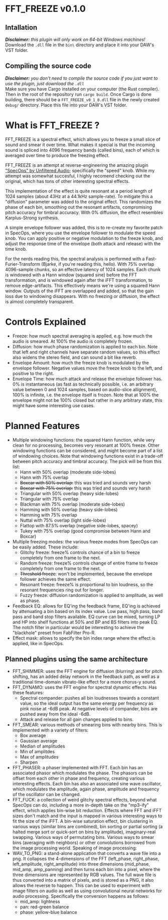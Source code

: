 # FFT_FREEZE v0.1.0

## Intallation
_**Disclaimer:** this plugin will only work on 64-bit Windows machines!_ \
Download the `.dll` file in the `bin\` directory and place it into your DAW's VST
folder.
## Compiling the source code
_**Disclaimer:** you don't need to compile the source code if you just want to use
the plugin, just download the `.dll`_ \
Make sure you have Cargo installed on your computer (the Rust compiler). Then in
the root of the repository run `cargo build`. Once Cargo is done building, there
should be a `FFT_FREEZE_v0_1_0.dll` file in the newly created `debug/` directory.
Place this file into your DAW's VST folder.

# What is FFT_FREEZE ?
FFT_FREEZE is a spectral effect, which allows you to freeze a small slice of
sound and smear it over time. What makes it special is that the incoming sound
is spliced into 4096 frequency bands (called bins), each of which is averaged over
time to produce the freezing effect.

FFT_FREEZE is an attempt at reverse-engineering the amazing plugin ["SpecOps" by
Unfiltered Audio](https://www.unfilteredaudio.com/products/specops); specifically 
the "speed" knob. While my attempt was somewhat succesful, I highly recomend checking 
out the original, which has tons of other interesting spectral effects.

This implementation of the effect is quite resonant at a period length of
1024 samples (about 43Hz at a 44.1kHz sample-rate). To mitigate this a "diffusion"
parameter was added to the original effect. This randomizes the phase of each bin,
smoothing out the resonant artifacts, compromising pitch accuracy for timbral
accuracy. With 0% diffusion, the effect resembles Karplus-Strong synthesis.

A simple envelope follower was added, this is to re-create my favorite patch in
SpecOps, where you use the envelope follower to modulate the speed knob. You can
apply positive or negative modulation to the freeze knob, and adjust the response
time of the envelope (both attack and release) with the time knob.

For the nerds reading this, the spectral analysis is performed with a
Fast-Furier-Transform (Bjarke, if you're reading this, hello). With 75% overlap
4096-sample chunks, so an effective latency of 1024 samples. Each chunk is windowed
with a Hann window (squared sine) before the FFT transformation, and is windowed
again after the iFFT transformation, to remove edge-artifacts. This effectively
means we're using a squared Hann window. Outputs of the iFFT are overlapped and 
added, so that the gain loss due to windowing disappears. With no freezing or 
diffusion, the effect is almost completely transparent. 

# Controls Explained
- Freeze: how much spectral averaging is applied, e.g. how much the audio is
smeared. At 100% the audio is completely frozen.
- Diffusion: how much phase randomization is applied to each bin. Note that left
and right channels have separate random values, so this effect also widens the
stereo field, and can sound a bit like reverb.
- Envelope Amount: how much the freeze knob is modulated by the envelope follower.
Negative values move the freeze knob to the left, and positive to the right.
- Envelope Time: how much attack and release the envelope follower has. 0% is 
instantaneous (as fast as technically possible, i.e. an arbitrary value between
0 and 1024 samples, based on audio-slice allignment), 100% is infinite, i.e. the
envelope itself is frozen. Note that at 100% the envelope might not be 100% closed
but rather in any arbitrary state, this might have some interesting use cases.

# Planned Features
- Multiple windowing functions: the squared Hann function, while very clean for
no processing, becomes very resonant at 100% freeze. Other windowing functions
can be considered, and might become part of a list of windowing choices. Note
that windowing functions exist in a trade-off between pitch accuracy and timbral
accuracy. The pick will be from this list:
    - Hann with 50% overlap (moderate side-lobes)
    - Hann with 75% overlap
    - ~~Boxcar with 50% overlap:~~ this was tried and sounds very harsh
    - ~~Boxcar with 75% overlap:~~ this was tried and sounds very harsh
    - Triangular with 50% overlap (heavy side-lobes)
    - Triangular with 75% overlap
    - Blackman with 75% overlap (moderate side-lobes)
    - Hamming with 50% overlap (heavy side-lobes)
    - Hamming with 75% overlap
    - Nuttal with 75% overlap (light side-lobes)
    - Flattop with 87.5% overlap (negative side-lobes, spacey)
    - Tukey with 75% overlap (good compromise between Hann and Boxcar)
- Multiple freezing modes: the various freeze modes from SpecOps can be easily
added. These include:
    - Glitchy freeze: freeze% controls chance of a bin to freeze completely from
    one frame to the next.
    - Random freeze: freeze% controls change of entire frame to freeze completely
    from one frame to the next.
    - ~~Threshold freeze~~: won't be implemented, because the envelope follower achieves
    the same effect.
    - Resonant freeze: freeze% is proportional to bin loudness, so the resonant
    frequencies ring out for longer.
    - Fuzzy freeze: diffusion randomization is applied to amplitude, as well as
    phase.
- Feedback EQ: allows for EQ'ing the feedback frame, EQ'ing is achieved by attenuating
a bin based on its index value. Low pass, high pass, band pass and band stop filters
available. EQ curve can be mixed, turning LP and HP into shelf functions at 50%
and BP and BS filters into peak EQ. The notch filter in particular would be interesting
to achieve the "blackhole" preset from FabFilter Pro-R.
- Effect mask: allows to specify the bin index range where the effect is applied,
like in SpecOps.
## Planned plugins using the same architecture
- FFT_SHIMMER: uses the FFT engine for diffusion (blurring) and for pitch shifting,
has an added delay network in the feedback path, as well as a traditional time-domain
vibrato-like effect for a more chorus-y sound.
- FFT_DYNAMO: uses the FFT engine for spectral dynamic effects. Has these features:
    - Spectral compander: pushes all bin loudnesses towards a constant value, so
    the ideal output has the same energy per frequency as pink noise at -6dB peak.
    At negative levels of compander, bins are pushed away from the ideal -6dB.
    - Attack and release for all gain changes applied to bins.
- FFT_SMEAR: various methods of smearing bins with nearby bins. This is implemented
with a variety of filters:
    - Box average
    - Gaussian average
    - Median of amplitudes
    - Min of amplitdes
    - Max of amplitudes
    - Sharpen
- FFT_PHASER: a phaser implemented with FFT. Each bin has an associated phasor
which modulates the phase. The phasors can be offset from each other in phase and 
frequency, creating various interesting effects. Each bin has also
an associated sine wave oscillator, which modulates the amplitude, again phase,
amplitude and frequency of the oscillator can be changed.
- FFT_FUCK: a collection of weird glitchy spectral effects, beyond what SpecOps
can do, including a more in-depth take on the "mp3-ify" effect, which applies
bin-wise bit reduction. Effects where FFT and iFFT sizes don't match and the input
is mapped in various interesting ways to fit the size of the iFFT. A bin-wise
saturation effect, bin clustering in various ways (similar bins are combined),
bin sorting or partial sorting (a halted merge sort or quick-sort on bins by
amplitude), imaginary-real swapping. Various ways of permutating bins. Various
ways to smear bins (averaging with neighbors) or other convolutions borrowed from
the image processing world. Speaking of image processing:
- WAV_TO_PNG: a stand-alone application that converts a wave file into a png.
It collapses the 4-dimensions of the FFT (left_phase, right_phase, left_amplitude,
right_amplitude) into three dimensions (mid_phase, mid_amp, amp_panning) and then
turns each bin into a pixel, where the three dimensions are represented by RGB
values. The full wave file is thus converted into a matrix of pixels, and is
stored as a PNG, it also allows the reverse to happen. This can be used to
experiment with image filters on audio as well as using convolutional neural
networks for audio processing.
Specifically the conversion happens as follows:
    - mid_amp: lightness
    - pan: red-green balance
    - phase: yellow-blue balance